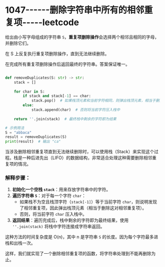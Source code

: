# 1047------删除字符串中所有的相邻重复项-----leetcode

给出由小写字母组成的字符串 `S`，**重复项删除操作**会选择两个相邻且相同的字母，并删除它们。

在 S 上反复执行重复项删除操作，直到无法继续删除。

在完成所有重复项删除操作后返回最终的字符串。答案保证唯一。

```python

def removeDuplicates(S: str) -> str:
    stack = []
    
    for char in S:
        if stack and stack[-1] == char:
            stack.pop()  # 如果栈顶元素和当前字符相同，则弹出栈顶元素，相当于删除
        else:
            stack.append(char)  # 否则将当前字符压入栈中
    
    return ''.join(stack)  # 最终栈中剩余的字符即为结果

# 示例用法
S = "abbaca"
result = removeDuplicates(S)
print(result)  # 输出 "ca"


```



当涉及删除相邻重复项直到无法继续删除时，可以使用栈（Stack）来实现这个过程。栈是一种后进先出（LIFO）的数据结构，非常适合处理这种需要删除相邻重复项的情况。





### 解释步骤：

1. **初始化一个空栈 `stack`**：用来存放字符串中的字符。
2. **遍历字符串 `S`**：对于每一个字符 `char`：
   - 如果栈不为空且栈顶字符（`stack[-1]`）等于当前字符 `char`，则说明发现了相邻重复项，因此弹出栈顶元素（相当于删除这对相邻重复项）。
   - 否则，将当前字符 `char` 压入栈中。
3. **返回结果**：遍历完成后，栈中剩余的字符即为最终结果，使用 `''.join(stack)` 将栈中字符连接成字符串返回。

这种方法的时间复杂度是 O(n)，其中 n 是字符串 `S` 的长度。因为每个字符最多进栈和出栈一次。

这样，我们就实现了一个删除相邻重复项的函数，将字符串处理到不能再删除为止。